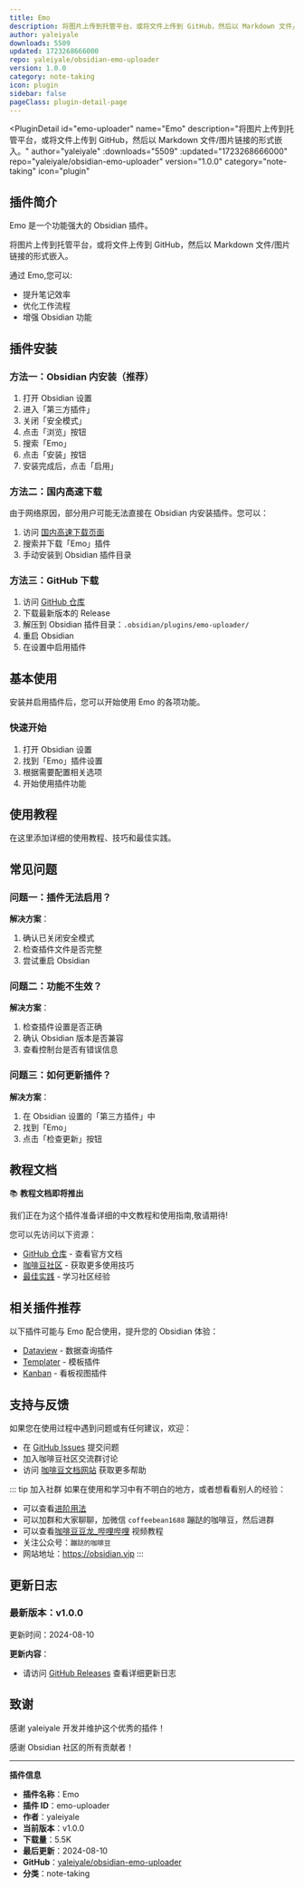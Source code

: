 ```yaml
---
title: Emo
description: 将图片上传到托管平台，或将文件上传到 GitHub，然后以 Markdown 文件/图片链接的形式嵌入。
author: yaleiyale
downloads: 5509
updated: 1723268666000
repo: yaleiyale/obsidian-emo-uploader
version: 1.0.0
category: note-taking
icon: plugin
sidebar: false
pageClass: plugin-detail-page
---
```


<PluginDetail
  id="emo-uploader"
  name="Emo"
  description="将图片上传到托管平台，或将文件上传到 GitHub，然后以 Markdown 文件/图片链接的形式嵌入。"
  author="yaleiyale"
  :downloads="5509"
  :updated="1723268666000"
  repo="yaleiyale/obsidian-emo-uploader"
  version="1.0.0"
  category="note-taking"
  icon="plugin"
>

<!-- AUTO_GENERATED_START -->
## 插件简介

Emo 是一个功能强大的 Obsidian 插件。

将图片上传到托管平台，或将文件上传到 GitHub，然后以 Markdown 文件/图片链接的形式嵌入。

通过 Emo,您可以:

- 提升笔记效率
- 优化工作流程
- 增强 Obsidian 功能

<!-- AUTO_GENERATED_END -->

<!-- AUTO_GENERATED_START -->
## 插件安装

### 方法一：Obsidian 内安装（推荐）

1. 打开 Obsidian 设置
2. 进入「第三方插件」
3. 关闭「安全模式」
4. 点击「浏览」按钮
5. 搜索「Emo」
6. 点击「安装」按钮
7. 安装完成后，点击「启用」

### 方法二：国内高速下载

由于网络原因，部分用户可能无法直接在 Obsidian 内安装插件。您可以：

1. 访问 [国内高速下载页面](/zh/documentation/obsidian-plugins-download.html)
2. 搜索并下载「Emo」插件
3. 手动安装到 Obsidian 插件目录

### 方法三：GitHub 下载

1. 访问 [GitHub 仓库](https://github.com/yaleiyale/obsidian-emo-uploader)
2. 下载最新版本的 Release
3. 解压到 Obsidian 插件目录：`.obsidian/plugins/emo-uploader/`
4. 重启 Obsidian
5. 在设置中启用插件

## 基本使用

安装并启用插件后，您可以开始使用 Emo 的各项功能。

### 快速开始

1. 打开 Obsidian 设置
2. 找到「Emo」插件设置
3. 根据需要配置相关选项
4. 开始使用插件功能

<!-- AUTO_GENERATED_END -->

<!-- CUSTOM_CONTENT_START:tutorial -->
## 使用教程

在这里添加详细的使用教程、技巧和最佳实践。

<!-- CUSTOM_CONTENT_END:tutorial -->

<!-- SHARED_CONTENT_START -->
## 常见问题

### 问题一：插件无法启用？

**解决方案**：
1. 确认已关闭安全模式
2. 检查插件文件是否完整
3. 尝试重启 Obsidian

### 问题二：功能不生效？

**解决方案**：
1. 检查插件设置是否正确
2. 确认 Obsidian 版本是否兼容
3. 查看控制台是否有错误信息

### 问题三：如何更新插件？

**解决方案**：
1. 在 Obsidian 设置的「第三方插件」中
2. 找到「Emo」
3. 点击「检查更新」按钮

## 教程文档

📚 **教程文档即将推出**

我们正在为这个插件准备详细的中文教程和使用指南,敬请期待!

您可以先访问以下资源：
- [GitHub 仓库](https://github.com/yaleiyale/obsidian-emo-uploader) - 查看官方文档
- [咖啡豆社区](/zh/bases/) - 获取更多使用技巧
- [最佳实践](/zh/best-practices/) - 学习社区经验

## 相关插件推荐

以下插件可能与 Emo 配合使用，提升您的 Obsidian 体验：

- [Dataview](/zh/plugins/dataview.html) - 数据查询插件
- [Templater](/zh/plugins/templater-obsidian.html) - 模板插件
- [Kanban](/zh/plugins/obsidian-kanban.html) - 看板视图插件

## 支持与反馈

如果您在使用过程中遇到问题或有任何建议，欢迎：

- 在 [GitHub Issues](https://github.com/yaleiyale/obsidian-emo-uploader/issues) 提交问题
- 加入咖啡豆社区交流群讨论
- 访问 [咖啡豆文档网站](https://obsidian.vip) 获取更多帮助

::: tip 加入社群
如果在使用和学习中有不明白的地方，或者想看看别人的经验：
- 可以查看[进阶用法](/zh/advanced)
- 可以加群和大家聊聊，加微信 `coffeebean1688` 蹦跶的咖啡豆，然后进群
- 可以查看[咖啡豆豆龙_哔哩哔哩](https://space.bilibili.com/618777356) 视频教程
- 关注公众号：`蹦跶的咖啡豆`
- 网站地址：https://obsidian.vip
:::
<!-- SHARED_CONTENT_END -->

<!-- AUTO_GENERATED_START -->
## 更新日志

### 最新版本：v1.0.0

更新时间：2024-08-10

**更新内容**：
- 请访问 [GitHub Releases](https://github.com/yaleiyale/obsidian-emo-uploader/releases) 查看详细更新日志

## 致谢

感谢 yaleiyale 开发并维护这个优秀的插件！

感谢 Obsidian 社区的所有贡献者！

---

**插件信息**
- **插件名称**：Emo
- **插件 ID**：emo-uploader
- **作者**：yaleiyale
- **当前版本**：v1.0.0
- **下载量**：5.5K
- **最后更新**：2024-08-10
- **GitHub**：[yaleiyale/obsidian-emo-uploader](https://github.com/yaleiyale/obsidian-emo-uploader)
- **分类**：note-taking
<!-- AUTO_GENERATED_END -->

</PluginDetail>

